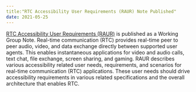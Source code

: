 ```yaml
---
title:"RTC Accessibility User Requirements (RAUR) Note Published"
date: 2021-05-25
---
```


<p><a href="https://www.w3.org/TR/raur/">RTC Accessibility User Requirements (RAUR)</a> is published as a Working Group Note. Real-time communication (<abbr>RTC</abbr>) provides real-time   peer to peer audio, video, and data exchange directly between supported   user agents. This enables instantaneous applications for video and audio   calls, text chat, file exchange, screen sharing, and gaming. RAUR describes various accessibility related user needs,   requirements, and scenarios for real-time communication (RTC)   applications. These user needs should drive accessibility requirements   in various related specifications and the overall architecture that   enables RTC.</p>
